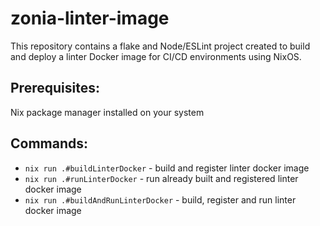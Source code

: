 # zonia-linter-image

This repository contains a flake and Node/ESLint project created to build and deploy a linter Docker image for CI/CD environments using NixOS.

## Prerequisites:
Nix package manager installed on your system

## Commands:
- `nix run .#buildLinterDocker` - build and register linter docker image
- `nix run .#runLinterDocker` - run already built and registered linter docker image
- `nix run .#buildAndRunLinterDocker` - build, register and run linter docker image
